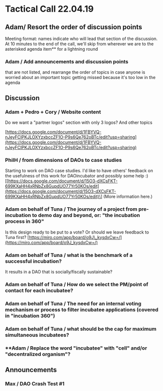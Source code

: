 # Tactical Call 22.04.19

## Adam/ Resort the order of discussion points

Meeting format: names indicate who will lead that section of the discussion. At 10 minutes to the end of the call, we'll skip from wherever we are to the asterisked agenda item\*\* for a lightning round

### Adam / Add announcements and discussion points

that are not listed, and rearrange the order of topics in case anyone is worried about an important topic getting missed because it's too low in the agenda

## Discussion

### Adam + Pedro + Cory / Website content

Do we want a "partner logos" section with only 3 logos?  And other topics

[https://docs.google.com/document/d/1FBYVQ-nJeyFCIPKJLOXYzxbccZF1O-P9s6Qe762oBTc/edit?usp=sharing](https://docs.google.com/document/d/1FBYVQ-nJeyFCIPKJLOXYzxbccZF1O-P9s6Qe762oBTc/edit?usp=sharing)

### PhilH / from dimensions of DAOs to case studies

Starting to work on DAO case studies. I'd like to have others' feedback on the usefulness of this work for DAOincubator and possibly some help :\) \[[https://docs.google.com/document/d/15O3-dXCsFKT-699KXaHH4xRNbZx8GupdUO77Yr50KOs/edit](https://docs.google.com/document/d/15O3-dXCsFKT-699KXaHH4xRNbZx8GupdUO77Yr50KOs/edit)\] \(More information here.\)

### Adam on behalf of Tuna / The journey of a project from pre-incubation to demo day and beyond, or: "the incubation process in 360"

Is this design ready to be put to a vote? Or should we leave feedback to Tuna first? [https://miro.com/app/board/o9J\_kysdxCw=/](https://miro.com/app/board/o9J_kysdxCw=/)

### Adam on behalf of Tuna / what is the benchmark of a successful incubation?

It results in a DAO that is socially/fiscally sustainable?

### Adam on behalf of Tuna / How do we select the PM/point of contact for each incubatee?

### Adam on behalf of Tuna / The need for an internal voting mechanism or process to filter incubatee applications \(covered in "incubation 360"\)

### Adam on behalf of Tuna / what should be the cap for maximum simultaneous incubatees?

### \*\*Adam / Replace the word "incubatee" with "cell" and/or "decentralized organism"?

## Announcements

### Max / DAO Crash Test \#1


